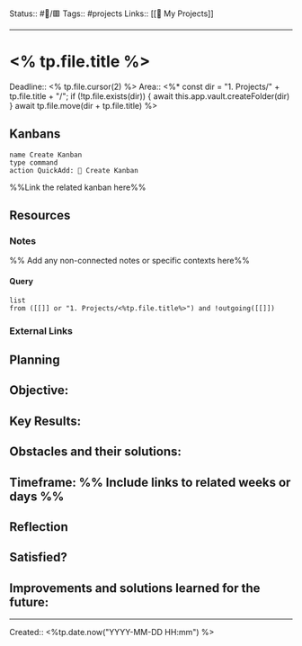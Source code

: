 Status:: #🚧/🟥
Tags:: #projects
Links:: [[🚧 My Projects]]
___
# <% tp.file.title %>
Deadline:: <% tp.file.cursor(2) %>
Area:: 
<%*
	const dir = "1. Projects/" + tp.file.title + "/";
	if (!tp.file.exists(dir)) {
		await this.app.vault.createFolder(dir)
	}
	await tp.file.move(dir + tp.file.title)
%>
## Kanbans
```button
name Create Kanban
type command
action QuickAdd: 📌 Create Kanban
```
%%Link the related kanban here%%

## Resources
### Notes
%% Add any non-connected notes or specific contexts here%%

#### Query
```dataview
list
from ([[]] or "1. Projects/<%tp.file.title%>") and !outgoing([[]])
```
### External Links
## Planning
**Objective:**
- 

**Key Results:**
- 

**Obstacles and their solutions:**
- 

**Timeframe:**
%% Include links to related weeks or days %%
- 
## Reflection
**Satisfied?**
- 

**Improvements and solutions learned for the future**:
- 

___
Created:: <%tp.date.now("YYYY-MM-DD HH:mm") %>